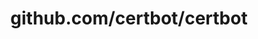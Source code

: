 ---
layout: post
title: github.com/certbot/certbot
categories: link
tags: [انگلیسی, برنامه‌نویسی]
---